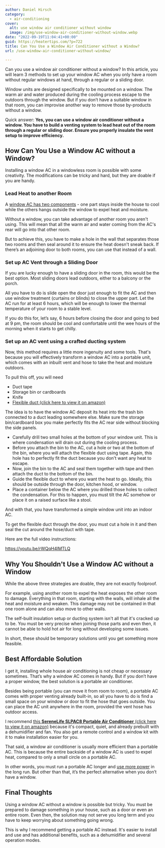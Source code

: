 ```yaml
---
author: Daniel Hirsch
category:
  - air-conditioning
cover:
  alt: use window air conditioner without window
  image: /img/use-window-air-conditioner-without-window.webp
date: "2022-09-19T11:04:41+00:00"
guid: https://heatertips.com/?p=722
title: Can You Use a Window Air Conditioner without a Window?
url: /use-window-air-conditioner-without-window/

---
```

Can you use a window air conditioner without a window? In this article, you will learn 3 methods to set up your window AC when you only have a room without regular windows at hand, through a regular or a sliding door.

Window units are designed specifically to be mounted on a window. The warm air and water produced during the cooling process escape to the outdoors through the window. But if you don’t have a suitable window in that room, you can improvise another way to remove those by-products without a window.

Quick answer: **Yes, you can use a window air conditioner without a window. You have to build a venting system to lead heat out of the room through a regular or sliding door. Ensure you properly insulate the vent setup to improve efficiency.**

## How Can You Use a Window AC without a Window?

Installing a window AC in a windowless room is possible with some creativity. The modifications can be tricky and hard, but they are doable if you are handy.

### Lead Heat to another Room

A [window AC has two components](https://www.brighthubengineering.com/hvac/55186-parts-of-the-window-air-conditioners-part-one/) \- one part stays inside the house to cool while the others hangs outside the window to expel heat and moisture.

Without a window, you can take advantage of another room you aren't using. This will mean that all the warm air and water coming from the AC's rear will go into that other room.

But to achieve this, you have to make a hole in the wall that separates those two rooms and then seal around it to ensure the heat doesn't sneak back. If there’s an adjoining door to both rooms, you can use that instead of a wall.

### Set up AC Vent through a Sliding Door

If you are lucky enough to have a sliding door in the room, this would be the best option. Most sliding doors lead outdoors, either to a balcony or the porch.

All you have to do is slide open the door just enough to fit the AC and then use window treatment (curtains or blinds) to close the upper part. Let the AC run for at least 6 hours, which will be enough to lower the thermal temperature of your room to a stable level.

If you do this for, let’s say, 6 hours before closing the door and going to bed at 9 pm, the room should be cool and comfortable until the wee hours of the morning when it starts to get chilly.

### Set up an AC vent using a crafted ducting system

Now, this method requires a little more ingenuity and some tools. That's because you will effectively transform a window AC into a portable unit, which comes with an inbuilt vent and hose to take the heat and moisture outdoors.

To pull this off, you will need

- Duct tape
- Storage bin or cardboards
- Knife
- [Flexible duct (click here to view it on amazon)](https://amzn.to/3qQBsw8)

The idea is to have the window AC deposit its heat into the trash bin connected to a duct leading somewhere else. Make sure the storage bin/cardboard box you make perfectly fits the AC rear side without blocking the side panels.

- Carefully drill two small holes at the bottom of your window unit. This is where condensation will drain out during the cooling process.
- Before you attach the bin to the AC, cut a hole or two at the bottom of the bin, where you will attach the flexible duct using tape. Again, this hole has to perfectly fit the duct because you don't want any heat to escape.
- Now, join the bin to the AC and seal them together with tape and then attach the duct to the bottom of the bin.
- Guide the flexible duct to where you want the heat to go. Ideally, this should be outside through the door, kitchen hood, or window.
- Place a container below the AC where you drilled those holes to collect the condensation. For this to happen, you must tilt the AC somehow or place it on a raised surface like a stool.

And with that, you have transformed a simple window unit into an indoor AC.

To get the flexible duct through the door, you must cut a hole in it and then seal the cut around the hose/duct with tape.

Here are the full video instructions:

https://youtu.be/rWQqH4lMTLQ

## Why You Shouldn't Use a Window AC without a Window

While the above three strategies are doable, they are not exactly foolproof.

For example, using another room to expel the heat exposes the other room to damage. Everything in that room, starting with the walls, will inhale all the heat and moisture and weaken. This damage may not be contained in that one room alone and can also move to other walls.

The self-built insulation setup or ducting system isn't all that it's cracked up to be. You must be very precise when joining those parts and even then, it cannot be able to hold hot air for long without developing some issues.

In short, these should be temporary solutions until you get something more feasible.

## Best Affordable Solution

I get it, installing whole house air conditioning is not cheap or necessary sometimes. That’s why a window AC comes in handy. But if you don’t have a proper window, the best solution is a portable air conditioner.

Besides being portable (you can move it from room to room), a portable AC comes with proper venting already built-in, so all you have to do is find a small space on your window or door to fit the hose that goes outside. You can place the AC unit anywhere in the room, provided the vent hose has outdoor access.

I recommend [this **SereneLife SLPAC8 Portable Air Conditioner** (click here to view it on amazon)](https://amzn.to/3q624sP) because it's compact, quiet, and already prebuilt with a dehumidifier and fan. You also get a remote control and a window kit with it to make installation easier for you.

That said, a window air conditioner is usually more efficient than a portable AC. This is because the entire backside of a window AC is used to expel heat, compared to only a small circle on a portable AC.

In other words, you must run a portable AC longer and [use more power](/portable-air-conditioner-running-cost/?swcfpc=1) in the long run. But other than that, it’s the perfect alternative when you don’t have a window.

## Final Thoughts

Using a window AC without a window is possible but tricky. You must be prepared to damage something in your house, such as a door or even an entire room. Even then, the solution may not serve you long term and you have to keep worrying about something going wrong.

This is why I recommend getting a portable AC instead. It's easier to install and use and has additional benefits, such as a dehumidifier and several operation modes.
